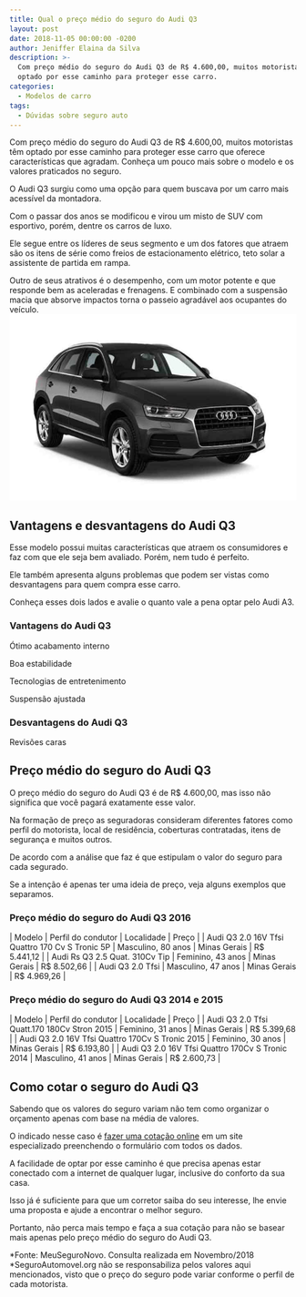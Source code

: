 ```yaml
---
title: Qual o preço médio do seguro do Audi Q3
layout: post
date: 2018-11-05 00:00:00 -0200
author: Jeniffer Elaina da Silva
description: >-
  Com preço médio do seguro do Audi Q3 de R$ 4.600,00, muitos motoristas têm
  optado por esse caminho para proteger esse carro.
categories:
  - Modelos de carro
tags:
  - Dúvidas sobre seguro auto
---
```


Com preço médio do seguro do Audi Q3 de R$ 4.600,00, muitos motoristas têm optado por esse caminho para proteger esse carro que oferece características que agradam. Conheça um pouco mais sobre o modelo e os valores praticados no seguro.

O Audi Q3 surgiu como uma opção para quem buscava por um carro mais acessível da montadora.

Com o passar dos anos se modificou e virou um misto de SUV com esportivo, porém, dentre os carros de luxo.

Ele segue entre os líderes de seus segmento e um dos fatores que atraem são os itens de série como freios de estacionamento elétrico, teto solar a assistente de partida em rampa.

Outro de seus atrativos é o desempenho, com um motor potente e que responde bem as aceleradas e frenagens. E combinado com a suspensão macia que absorve impactos torna o passeio agradável aos ocupantes do veículo.![Qual o preço médio do seguro do Audi Q3](/uploads/qual-o-preco-medio-do-seguro-do-audi-q3.jpg "Qual o preço médio do seguro do Audi Q3")

## Vantagens e desvantagens do Audi Q3

Esse modelo possui muitas características que atraem os consumidores e faz com que ele seja bem avaliado. Porém, nem tudo é perfeito.

Ele também apresenta alguns problemas que podem ser vistas como desvantagens para quem compra esse carro.

Conheça esses dois lados e avalie o quanto vale a pena optar pelo Audi A3.

### Vantagens do Audi Q3

Ótimo acabamento interno

Boa estabilidade

Tecnologias de entretenimento

Suspensão ajustada

### Desvantagens do Audi Q3

Revisões caras

## Preço médio do seguro do Audi Q3

O preço médio do seguro do Audi Q3 é de R$ 4.600,00, mas isso não significa que você pagará exatamente esse valor.

Na formação de preço as seguradoras consideram diferentes fatores como perfil do motorista, local de residência, coberturas contratadas, itens de segurança e muitos outros.

De acordo com a análise que faz é que estipulam o valor do seguro para cada segurado.

Se a intenção é apenas ter uma ideia de preço, veja alguns exemplos que separamos.

### Preço médio do seguro do Audi Q3 2016

| Modelo       | Perfil do condutor       | Localidade       | Preço |
| Audi Q3 2.0 16V Tfsi Quattro 170 Cv S Tronic 5P       | Masculino, 80 anos       | Minas Gerais       | R$ 5.441,12 |
| Audi Rs Q3 2.5 Quat. 310Cv Tip       | Feminino, 43 anos       | Minas Gerais       | R$ 8.502,66 |
| Audi Q3 2.0 Tfsi       | Masculino, 47 anos       | Minas Gerais       | R$ 4.969,26 |

### Preço médio do seguro do Audi Q3 2014 e 2015

| Modelo       | Perfil do condutor       | Localidade       | Preço |
| Audi Q3 2.0 Tfsi Quatt.170 180Cv Stron 2015       | Feminino, 31 anos       | Minas Gerais       | R$ 5.399,68 |
| Audi Q3 2.0 16V Tfsi Quattro 170Cv S Tronic 2015       | Feminino, 30 anos       | Minas Gerais       | R$ 6.193,80 |
| Audi Q3 2.0 16V Tfsi Quattro 170Cv S Tronic 2014       | Masculino, 41 anos       | Minas Gerais       | R$ 2.600,73 |

## Como cotar o seguro do Audi Q3

Sabendo que os valores do seguro variam não tem como organizar o orçamento apenas com base na média de valores.

O indicado nesse caso é [fazer uma cotação online](https://www.segurodeautomovel.org/cotacao-online-seguro-auto) em um site especializado preenchendo o formulário com todos os dados.

A facilidade de optar por esse caminho é que precisa apenas estar conectado com a internet de qualquer lugar, inclusive do conforto da sua casa.

Isso já é suficiente para que um corretor saiba do seu interesse, lhe envie uma proposta e ajude a encontrar o melhor seguro.

Portanto, não perca mais tempo e faça a sua cotação para não se basear mais apenas pelo preço médio do seguro do Audi Q3.

\*Fonte: MeuSeguroNovo. Consulta realizada em Novembro/2018<br>\*SeguroAutomovel.org não se responsabiliza pelos valores aqui mencionados, visto que o preço do seguro pode variar conforme o perfil de cada motorista.